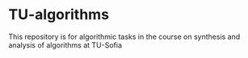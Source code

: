 # TU-algorithms

This repository is for algorithmic tasks in the course on synthesis and analysis of algorithms at TU-Sofia
